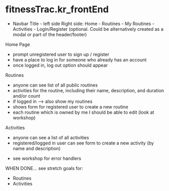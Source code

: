 # fitnessTrac.kr_frontEnd

- Navbar
Title - left side
Right side:
Home -
Routines -
My Routines -
Activities -
Login/Register (optional. Could be alternatively created as a modal or part of the header/footer)


Home Page 
- prompt unregistered user to sign up / register
- have a place to log in for someone who already has an account
- once logged in, log out option should appear

Routines
- anyone can see list of all public routines
- activities for the routine, including their name, description, and duration and/or count
- if logged in --> also show my routines
- shows form for registered user to create a new routine
-  each routine which is owned by me I should be able to edit (look at workshop)

Activities
- anyone can see a list of all activities
- registered/logged in user can see form to create a new activity (by name and description) 
* see workshop for error handlers

WHEN DONE...
see stretch goals for:
- Routines
- Activities

